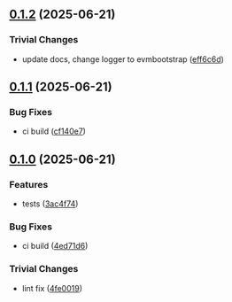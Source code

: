 ## [0.1.2](https://github.com/dozyio/js-libp2p-evm-bootstrap/compare/v0.1.1...v0.1.2) (2025-06-21)

### Trivial Changes

* update docs, change logger to evmbootstrap ([eff6c6d](https://github.com/dozyio/js-libp2p-evm-bootstrap/commit/eff6c6d674443ad916c870297d92f928ff56d58c))

## [0.1.1](https://github.com/dozyio/js-libp2p-evm-bootstrap/compare/v0.1.0...v0.1.1) (2025-06-21)

### Bug Fixes

* ci build ([cf140e7](https://github.com/dozyio/js-libp2p-evm-bootstrap/commit/cf140e78f84481d0d2a300ac27638fbb366016af))

## [0.1.0](https://github.com/dozyio/js-libp2p-evm-bootstrap/compare/v0.0.1...v0.1.0) (2025-06-21)

### Features

* tests ([3ac4f74](https://github.com/dozyio/js-libp2p-evm-bootstrap/commit/3ac4f74d08e92d978fb0b4e048e6c3afa995d8c5))

### Bug Fixes

* ci build ([4ed71d6](https://github.com/dozyio/js-libp2p-evm-bootstrap/commit/4ed71d6068737071671aa3c8501e258bc539a0f9))

### Trivial Changes

* lint fix ([4fe0019](https://github.com/dozyio/js-libp2p-evm-bootstrap/commit/4fe00190c4303719bca3e8d10472c3c16e79ae94))
